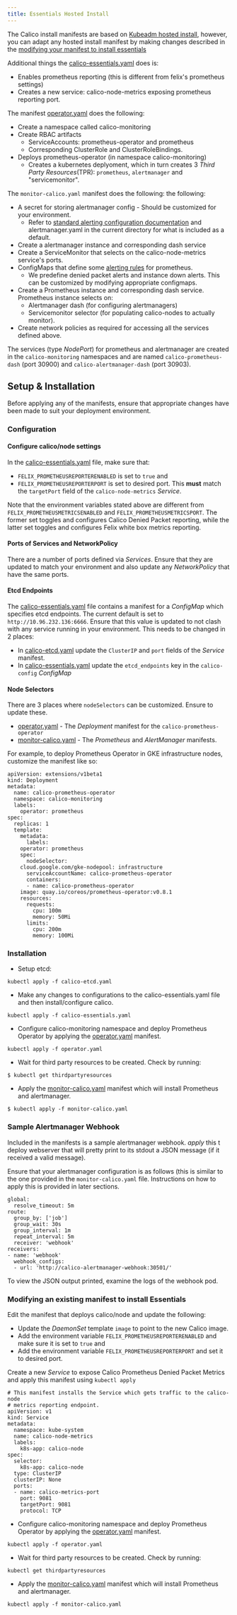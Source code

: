 ```yaml
---
title: Essentials Hosted Install
---
```


The Calico install manifests are based on [Kubeadm hosted install](../kubeadm),
however, you can adapt any hosted install manifest by making changes described
in the [modifying your manifest to install essentials](adapt)

Additional things the [calico-essentials.yaml](1.6/calico-essentials.yaml) does
is:
  - Enables prometheus reporting (this is different from felix's prometheus
    settings)
  - Creates a new service: calico-node-metrics exposing prometheus reporting
    port.

The manifest [operator.yaml](1.6/operator.yaml) does the following:
  - Create a namespace called calico-monitoring
  - Create RBAC artifacts
      - ServiceAccounts: prometheus-operator and prometheus
      - Corresponding ClusterRole and ClusterRoleBindings.
  - Deploys prometheus-operator (in namespace calico-monitoring)
    - Creates a kubernetes deplyoment, which in turn creates 3 _Third Party
      Resources_(TPR): `prometheus`, `alertmanager` and "servicemonitor".

The `monitor-calico.yaml` manifest does the following:
the following:
  - A secret for storing alertmanager config - Should be customized for your
    environment.
    - Refer to [standard alerting configuration documentation](https://prometheus.io/docs/alerting/configuration/)
      and alertmanager.yaml in the current directory for what is included as a
      default.
  - Create a alertmanager instance and corresponding dash service
  - Create a ServiceMonitor that selects on the calico-node-metrics service's
    ports.
  - ConfigMaps that define some [alerting rules](https://prometheus.io/docs/alerting/rules/)
    for prometheus.
    - We predefine denied packet alerts and instance down alerts. This can be
      customized by modifying appropriate configmaps.
  - Create a Prometheus instance and corresponding dash service. Prometheus
    instance selects on:
    - Alertmanager dash (for configuring alertmanagers)
    - Servicemonitor selector (for populating calico-nodes to actually monitor).
  - Create network policies as required for accessing all the services defined
    above.

The services (type _NodePort_) for prometheus and alertmanager are created in
the `calico-monitoring` namespaces and are named `calico-prometheus-dash`
(port 30900) and `calico-alertmanager-dash` (port 30903).

## Setup & Installation

Before applying any of the manifests, ensure that appropriate changes have been
made to suit your deployment environment.

### Configuration

#### Configure calico/node settings

In the [calico-essentials.yaml](1.6/calico-essentials.yaml) file, make sure
that:
  - `FELIX_PROMETHEUSREPORTERENABLED` is set to `true` and
  - `FELIX_PROMETHEUSREPORTERPORT` is set to desired port. This **must** match
     the `targetPort` field of the `calico-node-metrics` _Service_.

Note that the environment variables stated above are different from
`FELIX_PROMETHEUSMETRICSENABLED` and `FELIX_PROMETHEUSMETRICSPORT`. The former
set toggles and configures Calico Denied Packet reporting, while the latter set
toggles and configures Felix white box metrics reporting.

#### Ports of Services and NetworkPolicy

There are a number of ports defined via _Services_. Ensure that they are updated
to match your environment and also update any _NetworkPolicy_ that
have the same ports.

#### Etcd Endpoints

The [calico-essentials.yaml](1.6/calico-essentials.yaml) file contains a manifest
for a _ConfigMap_ which specifies etcd endpoints. The current default is set to
`http://10.96.232.136:6666`. Ensure that this value is updated to not clash
with any service running in your environment. This needs to be changed in 2
places:

- In [calico-etcd.yaml](1.6/calico-etcd.yaml) update the `ClusterIP` and `port`
  fields of the _Service_ manifest.
- In [calico-essentials.yaml](1.6/calico-essentials.yaml) update the
  `etcd_endpoints` key in the `calico-config` _ConfigMap_

#### Node Selectors

There are 3 places where `nodeSelectors` can be customized. Ensure to update
these.

- [operator.yaml](1.6/operator.yaml) - The _Deployment_
  manifest for the `calico-prometheus-operator`
- [monitor-calico.yaml](1.6/monitor-calico.yaml) - The _Prometheus_ and
  _AlertManager_ manifests.

For example, to deploy Prometheus Operator in GKE infrastructure nodes,
customize the manifest like so:

```
apiVersion: extensions/v1beta1
kind: Deployment
metadata:
  name: calico-prometheus-operator
  namespace: calico-monitoring
  labels:
    operator: prometheus
spec:
  replicas: 1
  template:
    metadata:
      labels:
	operator: prometheus
    spec:
      nodeSelector:
	cloud.google.com/gke-nodepool: infrastructure
      serviceAccountName: calico-prometheus-operator
      containers:
      - name: calico-prometheus-operator
	image: quay.io/coreos/prometheus-operator:v0.8.1
	resources:
	  requests:
	    cpu: 100m
	    memory: 50Mi
	  limits:
	    cpu: 200m
	    memory: 100Mi
```

### Installation

- Setup etcd:

```
kubectl apply -f calico-etcd.yaml
```

- Make any changes to configurations to the calico-essentials.yaml file and then
  install/configure calico.

```
kubectl apply -f calico-essentials.yaml
```

- Configure calico-monitoring namespace and deploy Prometheus Operator by
  applying the [operator.yaml](1.6/operator.yaml) manifest.

```
kubectl apply -f operator.yaml
```

- Wait for third party resources to be created. Check by running:

```
$ kubectl get thirdpartyresources
```

- Apply the [monitor-calico.yaml](1.6/monitor-calico.yaml) manifest which will
  install Prometheus and alertmanager.

```
$ kubectl apply -f monitor-calico.yaml
```

### Sample Alertmanager Webhook

Included in the manifests is a sample alertmanager webhook. _apply_ this t
deploy webserver that will pretty print to its stdout a JSON message (if it
received a valid message).

Ensure that your alertmanager configuration is as follows (this is similar to
the one provided in the `monitor-calico.yaml` file. Instructions on how to
apply this is provided in later sections.

```
global:
  resolve_timeout: 5m
route:
  group_by: ['job']
  group_wait: 30s
  group_interval: 1m
  repeat_interval: 5m
  receiver: 'webhook'
receivers:
- name: 'webhook'
  webhook_configs:
  - url: 'http://calico-alertmanager-webhook:30501/'
```

To view the JSON output printed, examine the logs of the webhook pod.

### Modifying an existing manifest to install Essentials

Edit the manifest that deploys calico/node and update the following:
  - Update the _DaemonSet_ template `image` to point to the new Calico image.
  - Add the environment variable `FELIX_PROMETHEUSREPORTERENABLED` and make
    sure it is set to `true` and
  - Add the environment variable `FELIX_PROMETHEUSREPORTERPORT` and set it to
    desired port.

Create a new _Service_ to expose Calico Prometheus Denied Packet Metrics and
apply this manifest using `kubectl apply`

```
# This manifest installs the Service which gets traffic to the calico-node
# metrics reporting endpoint.
apiVersion: v1
kind: Service
metadata:
  namespace: kube-system
  name: calico-node-metrics
  labels:
    k8s-app: calico-node
spec:
  selector:
    k8s-app: calico-node
  type: ClusterIP
  clusterIP: None
  ports:
  - name: calico-metrics-port
    port: 9081
    targetPort: 9081
    protocol: TCP
```

- Configure calico-monitoring namespace and deploy Prometheus Operator by
  applying the [operator.yaml](1.6/operator.yaml) manifest.

```
kubectl apply -f operator.yaml
```

- Wait for third party resources to be created. Check by running:

```
kubectl get thirdpartyresources
```

- Apply the [monitor-calico.yaml](1.6/monitor-calico.yaml) manifest which will
  install Prometheus and alertmanager.

```
kubectl apply -f monitor-calico.yaml
```
